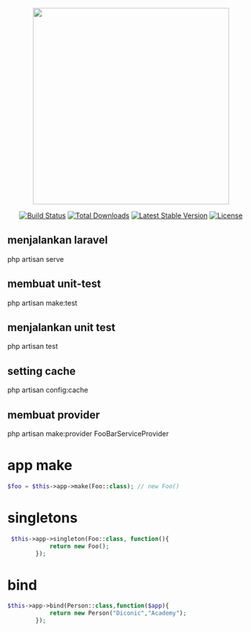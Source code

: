 <p align="center"><a href="https://laravel.com" target="_blank"><img src="https://raw.githubusercontent.com/laravel/art/master/logo-lockup/5%20SVG/2%20CMYK/1%20Full%20Color/laravel-logolockup-cmyk-red.svg" width="400"></a></p>

<p align="center">
<a href="https://travis-ci.org/laravel/framework"><img src="https://travis-ci.org/laravel/framework.svg" alt="Build Status"></a>
<a href="https://packagist.org/packages/laravel/framework"><img src="https://img.shields.io/packagist/dt/laravel/framework" alt="Total Downloads"></a>
<a href="https://packagist.org/packages/laravel/framework"><img src="https://img.shields.io/packagist/v/laravel/framework" alt="Latest Stable Version"></a>
<a href="https://packagist.org/packages/laravel/framework"><img src="https://img.shields.io/packagist/l/laravel/framework" alt="License"></a>
</p>

## menjalankan laravel
php artisan serve

## membuat unit-test
php artisan make:test

## menjalankan unit test
php artisan test

## setting cache
php artisan config:cache

## membuat provider
php artisan make:provider FooBarServiceProvider

# app make
```php
$foo = $this->app->make(Foo::class); // new Foo()
```

# singletons
```php
 $this->app->singleton(Foo::class, function(){
            return new Foo();
        });
```
# bind
```php
$this->app->bind(Person::class,function($app){
            return new Person("Diconic","Academy");
        });
```